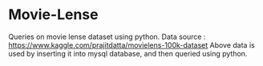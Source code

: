 # Movie-Lense
Queries on movie lense dataset using python.
Data source : https://www.kaggle.com/prajitdatta/movielens-100k-dataset
Above data is used by inserting it into mysql database, and then queried using python.
